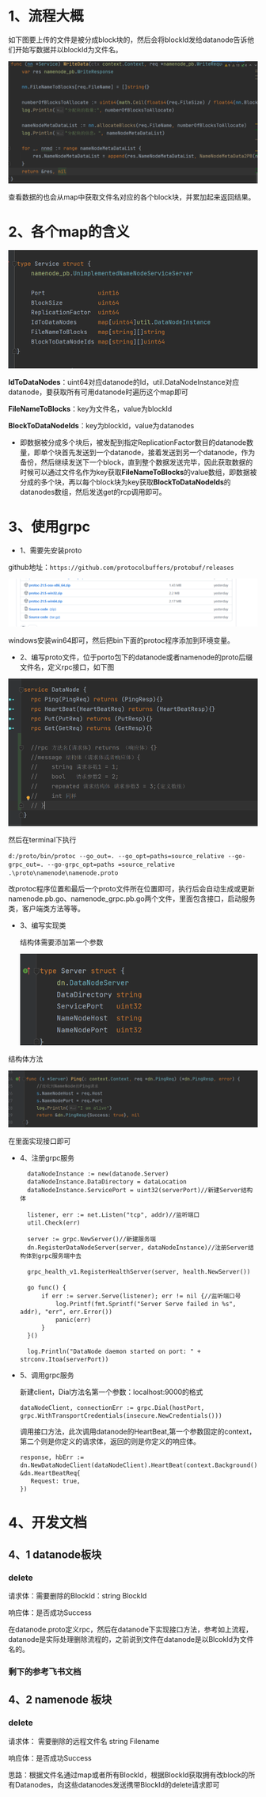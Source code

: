 # 1、流程大概

如下图要上传的文件是被分成block块的，然后会将blockId发给datanode告诉他们开始写数据并以blockId为文件名。

![image-20220811104512231](.\img\image-20220811104512231.png)

查看数据的也会从map中获取文件名对应的各个block块，并累加起来返回结果。



# 2、各个map的含义

![image-20220811104841134](.\img\image-20220811104841134.png)

**IdToDataNodes**：uint64对应datanode的Id，util.DataNodeInstance对应datanode，要获取所有可用datanode时遍历这个map即可

**FileNameToBlocks**：key为文件名，value为blockId

**BlockToDataNodeIds**：key为blockId，value为datanodes

- 即数据被分成多个块后，被发配到指定ReplicationFactor数目的datanode数量，即单个块首先发送到一个datanode，接着发送到另一个datanode，作为备份，然后继续发送下一个block，直到整个数据发送完毕，因此获取数据的时候可以通过文件名作为key获取**FileNameToBlocks**的value数组，即数据被分成的多个块，再以每个block块为key获取**BlockToDataNodeIds**的datanodes数组，然后发送get的rcp调用即可。

# 3、使用grpc

- 1、需要先安装proto

github地址：`https://github.com/protocolbuffers/protobuf/releases`

![image-20220811110356434](.\img\image-20220811110356434.png)

windows安装win64即可，然后把bin下面的protoc程序添加到环境变量。

- 2、编写proto文件，位于porto包下的datanode或者namenode的proto后缀文件名，定义rpc接口，如下图

![image-20220811111016123](.\img\image-20220811111016123.png)

然后在terminal下执行

`d:/proto/bin/protoc --go_out=. --go_opt=paths=source_relative --go-grpc_out=. --go-grpc_opt=paths
=source_relative .\proto\namenode\namenode.proto`

改protoc程序位置和最后一个proto文件所在位置即可，执行后会自动生成或更新namenode.pb.go、namenode_grpc.pb.go两个文件，里面包含接口，启动服务类，客户端类方法等等。

- 3、编写实现类

  结构体需要添加第一个参数

  ![image-20220811111357983](.\img\image-20220811111357983.png)

结构体方法

![image-20220811111415759](.\img\image-20220811111415759.png)

在里面实现接口即可

- 4、注册grpc服务

  ```
  	dataNodeInstance := new(datanode.Server)
  	dataNodeInstance.DataDirectory = dataLocation
  	dataNodeInstance.ServicePort = uint32(serverPort)//新建Server结构体
  
  	listener, err := net.Listen("tcp", addr)//监听端口
  	util.Check(err)
  
  	server := grpc.NewServer()//新建服务端
  	dn.RegisterDataNodeServer(server, dataNodeInstance)//注册Server结构体到grpc服务端中去
  
  	grpc_health_v1.RegisterHealthServer(server, health.NewServer())
  
  	go func() {
  		if err := server.Serve(listener); err != nil {//监听端口号
  			log.Printf(fmt.Sprintf("Server Serve failed in %s", addr), "err", err.Error())
  			panic(err)
  		}
  	}()
  
  	log.Println("DataNode daemon started on port: " + strconv.Itoa(serverPort))
  ```

- 5、调用grpc服务

  新建client，Dial方法名第一个参数：localhost:9000的格式

  ```
  dataNodeClient, connectionErr := grpc.Dial(hostPort, grpc.WithTransportCredentials(insecure.NewCredentials()))
  ```

  调用接口方法，此次调用datanode的HeartBeat,第一个参数固定的context，第二个则是你定义的请求体，返回的则是你定义的响应体。

  ```
  response, hbErr := dn.NewDataNodeClient(dataNodeClient).HeartBeat(context.Background(), &dn.HeartBeatReq{
     Request: true,
  })
  ```



# 4、开发文档

## 4、1 datanode板块

### delete

请求体：需要删除的BlockId：string BlockId

响应体：是否成功Success

在datanode.proto定义rpc，然后在datanode下实现接口方法，参考如上流程，datanode是实际处理删除流程的，之前说到文件在datanode是以BlcokId为文件名的。

### 剩下的参考飞书文档

## 4、2 namenode 板块

### delete

请求体： 需要删除的远程文件名 string Filename

响应体：是否成功Success

思路：根据文件名通过map或者所有BlockId，根据BlockId获取拥有改block的所有Datanodes，向这些datanodes发送携带BlockId的delete请求即可

